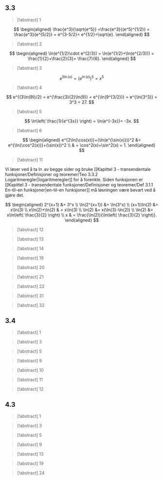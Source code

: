 ## 3.3

> [!abstract] 1

$$
\begin{aligned} 
  \frac{e^3}{\sqrt{e^5}} =\frac{e^3}{(e^5)^{1/2}} = \frac{e^3}{e^{5/2}} = e^{3-5/2}= e^{1/2}=\sqrt{e}.
\end{aligned} 
$$

> [!abstract] 2

$$
\begin{aligned} 
  \ln(e^{1/2}\cdot e^{2/3}) = \ln(e^{1/2}+\ln(e^{2/3}))  = \frac{1}{2}+\frac{2}{3}= \frac{7}{6}. 
\end{aligned} 
$$

> [!abstract] 3

$$e^{5\ln(x)} = (e^{\ln(x)})^5 =x^5$$

> [!abstract] 4

$$
e^{(3\ln(9))/2} = e^{\frac{3}{2}\ln(9)} = e^{\ln(9^{3/2})} = e^{\ln(3^3)} = 3^3 = 27.
$$

> [!abstract] 5

$$
\ln\left( \frac{1}{e^{3x}} \right) = \ln(e^{-3x})= -3x.
$$

> [!abstract] 6

$$
\begin{aligned} 
  e^{2\ln(\cos(x))}+(\ln(e^{\sin(x)}))^2  &= e^{\ln(\cos^2(x))}+(\sin(x))^2 \\ & = \cos^2(x)+\sin^2(x) = 1.
\end{aligned} 
$$

> [!abstract] 11

Vi løser ved å ta $\ln$ av begge sider og bruke [[Kapittel 3 - transendentale funksjoner/Definisjoner og teoremer/Teo 3.3.2 Logaritmeregler|logaritmeregler]] for å forenkle. Siden funksjonen er [[Kapittel 3 - transendentale funksjoner/Definisjoner og teoremer/Def 3.1.1 En-til-en funksjoner|en-til-en funksjoner]] må løsningen være bevart ved å gjøre det.

$$
\begin{aligned} 
  2^{x+1}  &= 3^x  \\ \ln(2^{x+1}) &= \ln(3^x) \\ (x+1)\ln(2) &= x\ln(3) \\ x\ln(2)+\ln(2) & = x\ln(3) \\ \ln(2)  &= x(\ln(3)-\ln(2)) \\ \ln(2)  &= x\ln\left( \frac{3}{2} \right) \\ x & = \frac{\ln(2)}{\ln\left( \frac{3}{2} \right)}.
\end{aligned}  
$$

> [!abstract] 12

> [!abstract] 13

> [!abstract] 14

> [!abstract] 19

> [!abstract] 20

> [!abstract] 21

> [!abstract] 22

> [!abstract] 31

> [!abstract] 32

## 3.4

> [!abstract] 1

> [!abstract] 3

> [!abstract] 5

> [!abstract] 9

> [!abstract] 10

> [!abstract] 11

> [!abstract] 12


## 4.3

> [!abstract] 1

> [!abstract] 3

> [!abstract] 5

> [!abstract] 9

> [!abstract] 13

> [!abstract] 19

> [!abstract] 24

